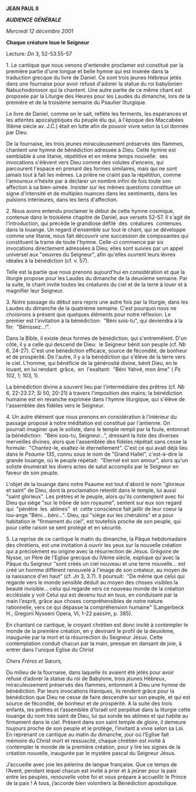 **JEAN PAUL II**

***AUDIENCE GÉNÉRALE***

*Mercredi 12 décembre 2001*

**Chaque créature loue le Seigneur**

Lecture:
*Dn* 3, 52-53.55-57

1. Le cantique que nous venons d'entendre proclamer est constitué par la première partie d'une longue et belle hymne qui est insérée dans la traduction grecque du livre de Daniel. Ce sont trois jeunes Hébreux jetés dans une fournaise pour avoir refusé d'adorer la statue du roi babylonien Nabuchodonosor qui la chantent. Une autre partie de ce même chant est proposée par la Liturgie des Heures pour les Laudes du dimanche, lors de la première et de la troisième semaine du Psautier liturgique.

Le livre de Daniel, comme on le sait, reflète les ferments, les espérances et les attentes apocalyptiques du peuple élu qui, à l'époque des Maccabées (IIème siècle av. J.C.) était en lutte afin de pouvoir vivre selon la Loi donnée par Dieu.

De la fournaise, les trois jeunes miraculeusement préservés des flammes, chantent une hymne de bénédiction adressée à Dieu. Cette hymne est semblable à une litanie, répétitive et en même temps nouvelle:  ses invocations s'élèvent vers Dieu comme des volutes d'encens, qui parcourent l'espace en prenant des formes similaires, mais qui ne sont jamais tout à fait les mêmes. La prière ne craint pas la répétition, comme l'amoureux n'hésite par à déclarer un nombre infini de fois toute son affection à sa bien-aimée. Insister sur les mêmes questions constitue un signe d'intensité et de multiples nuances dans les sentiments, dans les pulsions intérieures, dans les liens d'affection.

2. Nous avons entendu proclamer le début de cette hymne cosmique, contenue dans le troisième chapitre de Daniel, aux versets 52-57. Il s'agit de l'introduction, qui précède le grandiose défilé  des  créatures  contenues dans la louange. Un regard d'ensemble sur tout le chant, qui se développe comme une litanie, nous fait découvrir une succession de composantes qui constituent la trame de toute l'hymne. Celle-ci commence par six invocations directement adressées à Dieu; elles sont suivies par un appel universel aux "oeuvres du Seigneur", afin qu'elles ouvrent leurs lèvres idéales à la bénédiction (cf. v. 57).

Telle est la partie que nous prenons aujourd'hui en considération et que la liturgie propose pour les Laudes du dimanche de la deuxième semaine. Par la suite, le chant invite toutes les créatures du ciel et de la terre à louer et à magnifier leur Seigneur.

3. Notre passage du début sera repris une autre fois par la liturgie, dans les Laudes du dimanche de la quatrième semaine. C'est pourquoi nous ne choisirons à présent que quelques éléments pour notre réflexion. Le premier est l'invitation à la bénédiction:  "Béni sois-tu", qui deviendra à la fin:  "Bénissez...!".

Dans la Bible, il existe deux formes de bénédiction, qui s'entremêlent. D'un côté, il y a celle qui descend de Dieu:  le Seigneur bénit son peuple (cf. *Nb* 6, 24-27). C'est une bénédiction efficace, source de fécondité, de bonheur et de prospérité. De l'autre, il y a la bénédiction qui s'élève de la terre vers le ciel. L'homme, qui bénéficie de la générosité divine, bénit Dieu, en le louant, en lui rendant  grâce,  en  l'exaltant:  "Béni Yahvé, mon âme" ( *Ps* 102, 1; 103, 1).

La bénédiction divine a souvent lieu par l'intermédiaire des prêtres (cf. *Nb* 6, 22-23.27; Si 50, 20-21) à travers l'imposition des mains; la bénédiction humaine est en revanche exprimée dans l'hymne liturgique, qui s'élève de l'assemblée des fidèles vers le Seigneur.

4. Un autre élément que nous prenons en considération à l'intérieur du passage proposé à notre méditation est constitué par l'antienne. On pourrait imaginer que le soliste, dans le temple rempli par la foule, entonnait la bénédiction:  "Béni sois-tu, Seigneur...", dressant la liste des diverses merveilles divines, alors que l'assemblée des fidèles répétait sans cesse la formule:  "Chantez-le, exaltez-le éternellement". C'est ce qui avait déjà lieu dans le *Psaume 135*, connu sous le nom de "Grand Hallel", c'est-à-dire la grande louange, où le peuple répétait:  "Eternel est son amour", alors qu'un soliste énumérait les divers actes de salut accomplis par le Seigneur en faveur de son peuple.

L'objet de la louange dans notre Psaume est tout d'abord le nom "glorieux et saint" de Dieu, dont la proclamation retentit dans le temple, lui aussi "saint glorieux". Les prêtres et le peuple, alors qu'ils contemplent avec foi Dieu qui siège "sur le trône de son royaume", sentent sur eux son regard qui  "pénètre  les  abîmes"  et  cette conscience fait jaillir de leur coeur la lou-ange "Béni... béni...". Dieu, qui "siège sur les chérubins" et a pour habitation le "firmament du ciel", est toutefois proche de son peuple, qui pour cette raison se sent protégé et en sécurité.

5. La reprise de ce cantique le matin du dimanche, la Pâque hebdomadaire des chrétiens, est une invitation à ouvrir les yeux sur la nouvelle création qui a précisément eu origine avec la résurrection de Jésus. Grégoire de Nysse, un Père de l'Eglise grecque du IVème siècle, explique qu'avec la Pâque du Seigneur "sont créés un ciel nouveau et une terre nouvelle... est créé un homme différent renouvelé à l'image de son créateur, au moyen de la naissance d'en haut" (cf. *Jn* 3, 3.7). Il poursuit:  "De même que celui qui regarde vers le monde sensible déduit au moyen des choses visibles la beauté invisible... celui qui regarde vers ce nouveau monde de la création ecclésiale y voit Celui qui est devenu tout en tous, en conduisant par la main l'esprit, grâce aux choses compréhensibles de notre nature rationnelle, vers ce qui dépasse la compréhension humaine" (Langerbeck H., Gregorii Nysseni Opera, VI, 1-22 passim, p. 385).

En chantant ce cantique, le croyant chrétien est donc invité à contempler le monde de la première création, en y devinant le profil de la deuxième, inaugurée par la mort et la résurrection du Seigneur Jésus. Cette contemplation conduit chacun par la main, presque en dansant de joie, à entrer dans l'unique Eglise du Christ

*Chers Frères et Sœurs,*

Du milieu de la fournaise, dans laquelle ils avaient été jetés pour avoir refusé d’adorer la statue du roi de Babylone, trois jeunes Hébreux, miraculeusement préservés des flammes, entonnent à Dieu une hymne de bénédiction. Par leurs invocations litaniques, ils rendent grâce pour la bénédiction que Dieu ne cesse de faire descendre sur son peuple, et qui est source de fécondité, de bonheur et de prospérité. A la suite des trois enfants, les prêtres et l’assemblée d’Israël ont perpétué dans la liturgie cette louange du nom très saint de Dieu, lui qui sonde les abîmes et qui habite au firmament dans le ciel. Présent dans son saint temple de gloire, il demeure toujours proche de son peuple et le protège, l’invitant à vivre selon sa Loi. En reprenant ce cantique au matin du dimanche, jour où l’Eglise fait mémoire du Christ mort et ressuscité, chaque chrétien est invité à contempler le monde de la première création, pour y lire les signes de la création nouvelle, inaugurée par le mystère pascal du Seigneur Jésus.

J’accueille avec joie les pèlerins de langue française. Que ce temps de l’Avent, pendant lequel chacun est invité à prier et à jeûner pour la paix entre les peuples, renouvelle votre foi et vous prépare à accueillir le Prince de la paix ! A tous, j’accorde bien volontiers la Bénédiction apostolique.